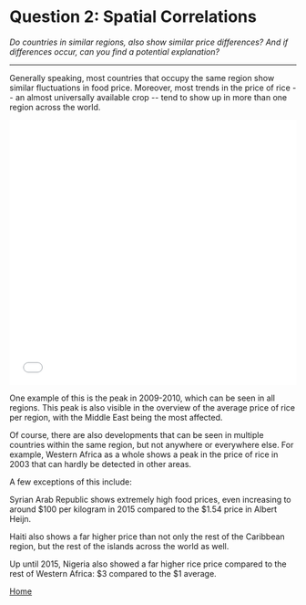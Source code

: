 # Question 2: Spatial Correlations
*Do countries in similar regions, also show similar price differences? And if differences occur, can you find a potential explanation?*

<hr>

Generally speaking, most countries that occupy the same region show similar fluctuations in food price. Moreover, most trends in the price of rice -- an almost universally available crop -- tend to show up in more than one region across the world.

<iframe src="/DAV/git/Tim/Graphs/region_overview.html"
    sandbox="allow-same-origin allow-scripts"
    height="465"
    width="100%"
    max-width="100%"
    scrolling="yes"
    seamless="seamless"
    frameborder="0">
</iframe>

One example of this is the peak in 2009-2010, which can be seen in all regions. This peak is also visible in the overview of the average price of rice per region, with the Middle East being the most affected.

Of course, there are also developments that can be seen in multiple countries within the same region, but not anywhere or everywhere else. For example, Western Africa as a whole shows a peak in the price of rice in 2003 that can hardly be detected in other areas.

A few exceptions of this include:

<!-- Syria graph -->

Syrian Arab Republic shows extremely high food prices, even increasing to around $100 per kilogram in 2015 compared to the $1.54 price in Albert Heijn.

<!-- Haiti graph -->

Haiti also shows a far higher price than not only the rest of the Caribbean region, but the rest of the islands across the world as well.

<!-- Nigeria graph -->

Up until 2015, Nigeria also showed a far higher rice price compared to the rest of Western Africa: $3 compared to the $1 average.


<a href="/DAV/dashboard">Home</a>
